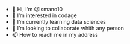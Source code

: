 - 👋 Hi, I’m @Ismano10
- 👀 I’m interested in codage 
- 🌱 I’m currently learning  data sciences
- 💞️ I’m looking to collaborate whith any person
- 📫 How to reach me in my address

<!---
Ismano10/Ismano10 is a ✨ special ✨ repository because its `README.md` (this file) appears on your GitHub profile.
You can click the Preview link to take a look at your changes.
--->
